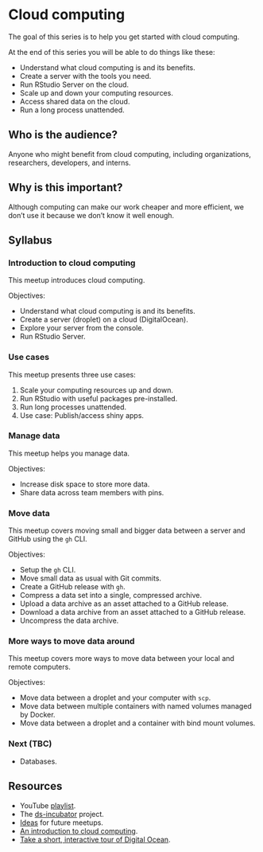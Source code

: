 
# Cloud computing

The goal of this series is to help you get started with cloud computing.

At the end of this series you will be able to do things like these:

-   Understand what cloud computing is and its benefits.
-   Create a server with the tools you need.
-   Run RStudio Server on the cloud.
-   Scale up and down your computing resources.
-   Access shared data on the cloud.
-   Run a long process unattended.

## Who is the audience?

Anyone who might benefit from cloud computing, including organizations,
researchers, developers, and interns.

## Why is this important?

Although computing can make our work cheaper and more efficient, we
don’t use it because we don’t know it well enough.

## Syllabus

### Introduction to cloud computing

This meetup introduces cloud computing.

Objectives:

-   Understand what cloud computing is and its benefits.
-   Create a server (droplet) on a cloud (DigitalOcean).
-   Explore your server from the console.
-   Run RStudio Server.

### Use cases

This meetup presents three use cases:

1.  Scale your computing resources up and down.
2.  Run RStudio with useful packages pre-installed.
3.  Run long processes unattended.
4.  Use case: Publish/access shiny apps.

### Manage data

This meetup helps you manage data.

Objectives:

-   Increase disk space to store more data.
-   Share data across team members with pins.

### Move data

This meetup covers moving small and bigger data between a server and
GitHub using the `gh` CLI.

Objectives:

-   Setup the `gh` CLI.
-   Move small data as usual with Git commits.
-   Create a GitHub release with `gh`.
-   Compress a data set into a single, compressed archive.
-   Upload a data archive as an asset attached to a GitHub release.
-   Download a data archive from an asset attached to a GitHub release.
-   Uncompress the data archive.

### More ways to move data around

This meetup covers more ways to move data between your local and remote
computers.

Objectives:

-   Move data between a droplet and your computer with `scp`.
-   Move data between multiple containers with named volumes managed by
    Docker.
-   Move data between a droplet and a container with bind mount volumes.

### Next (TBC)

-   Databases.

## Resources

-   YouTube [playlist](https://bit.ly/ds-incubator-videos).
-   The
    [ds-incubator](https://github.com/2DegreesInvesting/ds-incubator#ds-incubator)
    project.
-   [Ideas](https://bit.ly/dsi-ideas) for future meetups.
-   [An introduction to cloud
    computing](https://www.digitalocean.com/community/tutorials/a-general-introduction-to-cloud-computing).
-   [Take a short, interactive tour of Digital
    Ocean](https://www.digitalocean.com/try/developer-brand#tour).
